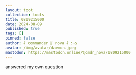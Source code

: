 ```yaml
---
layout: toot
collection: toots
title: 0809215000
date: 2024-08-09
published: true
tags: []
pinned: false
author: ⸸ commander ░ nova ⸸ :~$
avatar: /img/avatar/daemon.jpeg
mastodon: https://mastodon.online/@cmdr_nova/0809215000
---
```


answered my own question
